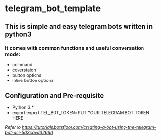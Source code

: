# telegram_bot_template
## This is simple and easy telegram bots written in python3
### It comes with common functions and useful conversation mode:
* command
* coverstaion
* button options
* inline button options

## Configuration and Pre-requisite
* Python 3.*
* export export TEL_BOT_TOKEN=PUT YOUR TELEGRAM BOT TOKEN HERE

*Refer to https://tutorials.botsfloor.com/creating-a-bot-using-the-telegram-bot-api-5d3caed3266d*
